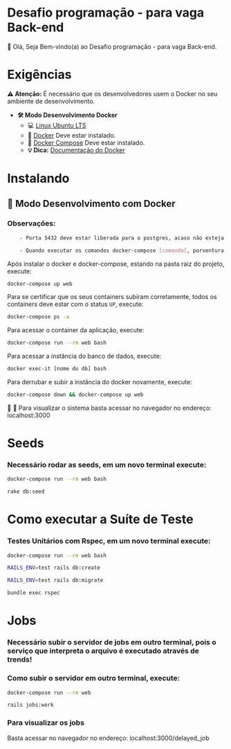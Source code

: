 # Desafio programação - para vaga Back-end

👋 Olá, Seja Bem-vindo(a) ao Desafio programação - para vaga Back-end.

# Exigências

**:warning: Atenção:** É necessário que os desenvolvedores usem o Docker no seu ambiente de desenvolvimento.

- **🛠 Modo Desenvolvimento Docker**
    - :computer: [Linux Ubuntu LTS](https://ubuntu.com/download/desktop)
    - 🐳 [Docker](https://docs.docker.com/engine/installation/) Deve estar instalado.
    - 🐳 [Docker Compose](https://docs.docker.com/compose/) Deve estar instalado.
    - **💡 Dica:** [Documentação do Docker](https://docs.docker.com/)

# Instalando

## 🐳 Modo Desenvolvimento com Docker


### Observações: 

```sh
    - Porta 5432 deve estar liberada para o postgres, acaso não esteja liberada, no arquivo docker-compose.yml modifique a porta, exemplo: "5433:5432".
```

```sh
    - Quando executar os comandos docker-compose [comando], porventura retorne erro de permissões, execute sudo docker-compose [comando] e adicione sua senha.
```

Após instalar o docker e docker-compose, estando na pasta raiz do projeto, execute:

```sh
docker-compose up web
```

Para se certificar que os seus containers subiram corretamente, todos os containers deve estar com o status `UP`, execute:

```sh
docker-compose ps -a
```

Para acessar o container da aplicação, execute:

```sh
docker-compose run --rm web bash
```

Para acessar a instância do banco de dados, execute:

```sh
docker exec-it [nome do db] bash
```

Para derrubar e subir a instância do docker novamente, execute:

```sh
docker-compose down && docker-compose up web
```

🚀 :clap: Para visualizar o sistema basta acessar no navegador no endereço: localhost:3000

# Seeds

### Necessário rodar as seeds, em um novo terminal execute:

```sh
docker-compose run --rm web bash
```

```sh
rake db:seed
```

# Como executar a Suíte de Teste

### Testes Unitários com Rspec, em um novo terminal execute:
```sh
docker-compose run --rm web bash
```

```sh
RAILS_ENV=test rails db:create
```

```sh
RAILS_ENV=test rails db:migrate
```

```sh
bundle exec rspec
```

# Jobs

### Necessário subir o servidor de jobs em outro terminal, pois o serviço que interpreta o arquivo é executado através de trends!

### Como subir o servidor em outro terminal, execute:

```sh
docker-compose run --rm web
```

```sh
rails jobs:work
```
### Para visualizar os jobs

Basta acessar no navegador no endereço: localhost:3000/delayed_job